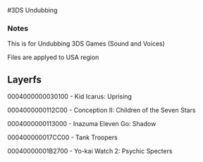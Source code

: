 #3DS Undubbing
### Notes
This is for Undubbing 3DS Games (Sound and Voices)

Files are applyed to USA region

## Layerfs
0004000000030100 - Kid Icarus: Uprising

0004000000112C00 - Conception II: Children of the Seven Stars

0004000000113000 - 	Inazuma Eleven Go: Shadow

000400000017CC00 - Tank Troopers

00040000001B2700 - Yo-kai Watch 2: Psychic Specters
